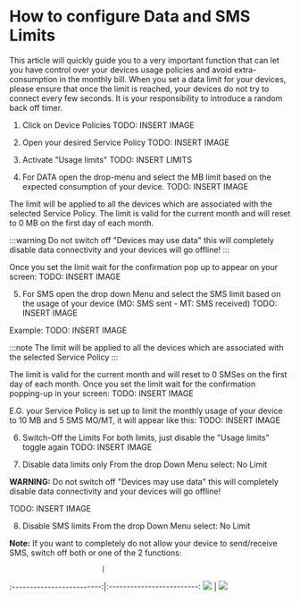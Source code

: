 # How to configure Data and SMS Limits

This article will quickly guide you to a very important function that can let you have control over your devices usage policies and avoid extra-consumption in the monthly bill.
When you set a data limit for your devices, please ensure that once the limit is reached, your devices do not try to connect every few seconds.
It is your responsibility to introduce a random back off timer.

1. Click on Device Policies
TODO: INSERT IMAGE

2. Open your desired Service Policy
TODO: INSERT IMAGE

3. Activate "Usage limits"
     TODO: INSERT LIMITS
   
4. For DATA open the drop-menu and select the MB limit based on the expected consumption of your device.
     TODO: INSERT IMAGE

The limit will be applied to all the devices which are associated with the selected Service Policy.
The limit is valid for the current month and will reset to 0 MB on the first day of each month.

:::warning
Do not switch off "Devices may use data" this will completely disable data connectivity and your devices will go offline!
:::

Once you set the limit wait for the confirmation pop up to appear on your screen:
TODO: INSERT IMAGE

5. For SMS open the drop down Menu and select the SMS limit based on the usage of your device (MO: SMS sent - MT: SMS received)
TODO: INSERT IMAGE

Example:
TODO: INSERT IMAGE

:::note
The limit will be applied to all the devices which are associated with the selected Service Policy
:::

The limit is valid for the current month and will reset to 0 SMSes on the first day of each month.
Once you set the limit wait for the confirmation popping-up in your screen:
TODO: INSERT IMAGE

E.G. your Service Policy is set up to limit the monthly usage of your device to 10 MB and 5 SMS MO/MT, it will appear like this:
TODO: INSERT IMAGE

6. Switch-Off the Limits
For both limits, just disable the "Usage limits" toggle again
TODO: INSERT IMAGE

7. Disable data limits only
From the drop Down Menu select: No Limit

**WARNING:** Do not switch off "Devices may use data" this will completely disable data connectivity and your devices will go offline!

TODO: INSERT IMAGE

8. Disable SMS limits
From the drop Down Menu select: No Limit

**Note:** If you want to completely do not allow your device to send/receive SMS, switch off both or one of the 2 functions:

                           | 
:-------------------------:|:-------------------------:
![](https://...Dark.png)   |  ![](https://...Ocean.png)
